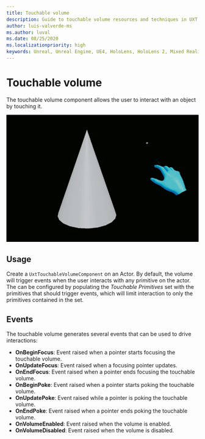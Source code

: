 ```yaml
---
title: Touchable volume
description: Guide to touchable volume resources and techniques in UXT.
author: luis-valverde-ms
ms.author: luval
ms.date: 08/25/2020
ms.localizationpriority: high
keywords: Unreal, Unreal Engine, UE4, HoloLens, HoloLens 2, Mixed Reality, development, MRTK, UXT, UX Tools, Manipulator Component, direct manipulation
---
```


# Touchable volume

The touchable volume component allows the user to interact with an object by touching it.

![Simulated hands interacting with touchable volume component](Images/TouchableVolume/Example.gif)

## Usage

Create a `UxtTouchableVolumeComponent` on an Actor. By default, the volume will trigger events when the user interacts with any primitive on the actor. The can be configured by populating the _Touchable Primitives_ set with the primitives that should trigger events, which will limit interaction to only the primitives contained in the set.

## Events

The touchable volume generates several events that can be used to drive interactions:

- **OnBeginFocus**: Event raised when a pointer starts focusing the touchable volume.
- **OnUpdateFocus**: Event raised when a focusing pointer updates.
- **OnEndFocus**: Event raised when a pointer ends focusing the touchable volume.
- **OnBeginPoke**: Event raised when a pointer starts poking the touchable volume.
- **OnUpdatePoke**: Event raised while a pointer is poking the touchable volume.
- **OnEndPoke**: Event raised when a pointer ends poking the touchable volume.
- **OnVolumeEnabled**: Event raised when the volume is enabled.
- **OnVolumeDisabled**: Event raised when the volume is disabled.
